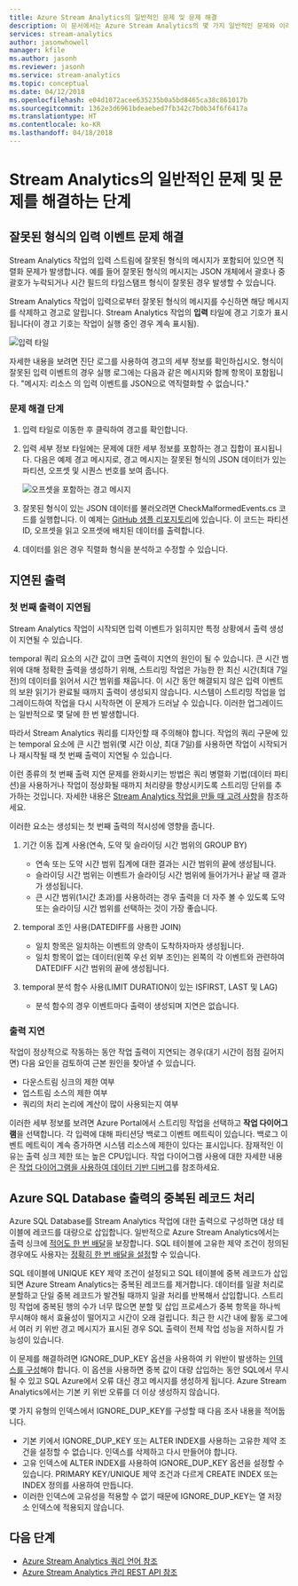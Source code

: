 ```yaml
---
title: Azure Stream Analytics의 일반적인 문제 및 문제 해결
description: 이 문서에서는 Azure Stream Analytics의 몇 가지 일반적인 문제와 이러한 문제를 해결하는 단계에 대해 설명합니다.
services: stream-analytics
author: jasonwhowell
manager: kfile
ms.author: jasonh
ms.reviewer: jasonh
ms.service: stream-analytics
ms.topic: conceptual
ms.date: 04/12/2018
ms.openlocfilehash: e04d1072acee635235b0a5bd8465ca38c861017b
ms.sourcegitcommit: 1362e3d6961bdeaebed7fb342c7b0b34f6f6417a
ms.translationtype: HT
ms.contentlocale: ko-KR
ms.lasthandoff: 04/18/2018
---
```

# <a name="common-issues-in-stream-analytics-and-steps-to-troubleshoot"></a>Stream Analytics의 일반적인 문제 및 문제를 해결하는 단계

## <a name="troubleshoot-malformed-input-events"></a>잘못된 형식의 입력 이벤트 문제 해결

 Stream Analytics 작업의 입력 스트림에 잘못된 형식의 메시지가 포함되어 있으면 직렬화 문제가 발생합니다. 예를 들어 잘못된 형식의 메시지는 JSON 개체에서 괄호나 중괄호가 누락되거나 시간 필드의 타임스탬프 형식이 잘못된 경우 발생할 수 있습니다. 
 
 Stream Analytics 작업이 입력으로부터 잘못된 형식의 메시지를 수신하면 해당 메시지를 삭제하고 경고로 알립니다. Stream Analytics 작업의 **입력** 타일에 경고 기호가 표시됩니다(이 경고 기호는 작업이 실행 중인 경우 계속 표시됨).

![입력 타일](media/stream-analytics-malformed-events/inputs_tile.png)

자세한 내용을 보려면 진단 로그를 사용하여 경고의 세부 정보를 확인하십시오. 형식이 잘못된 입력 이벤트의 경우 실행 로그에는 다음과 같은 메시지와 함께 항목이 포함됩니다. "메시지: 리소스 <blob URI>의 입력 이벤트를 JSON으로 역직렬화할 수 없습니다." 

### <a name="troubleshooting-steps"></a>문제 해결 단계

1. 입력 타일로 이동한 후 클릭하여 경고를 확인합니다.

2. 입력 세부 정보 타일에는 문제에 대한 세부 정보를 포함하는 경고 집합이 표시됩니다. 다음은 예제 경고 메시지로, 경고 메시지는 잘못된 형식의 JSON 데이터가 있는 파티션, 오프셋 및 시퀀스 번호를 보여 줍니다. 

   ![오프셋을 포함하는 경고 메시지](media/stream-analytics-malformed-events/warning_message_with_offset.png)

3. 잘못된 형식이 있는 JSON 데이터를 불러오려면 CheckMalformedEvents.cs 코드를 실행합니다. 이 예제는 [GitHub 샘플 리포지토리](https://github.com/Azure/azure-stream-analytics/tree/master/Samples/CheckMalformedEventsEH)에 있습니다. 이 코드는 파티션 ID, 오프셋을 읽고 오프셋에 배치된 데이터를 출력합니다. 

4. 데이터를 읽은 경우 직렬화 형식을 분석하고 수정할 수 있습니다. 

## <a name="delayed-output"></a>지연된 출력

### <a name="first-output-is-delayed"></a>첫 번째 출력이 지연됨
Stream Analytics 작업이 시작되면 입력 이벤트가 읽히지만 특정 상황에서 출력 생성이 지연될 수 있습니다.

temporal 쿼리 요소의 시간 값이 크면 출력이 지연의 원인이 될 수 있습니다. 큰 시간 범위에 대해 정확한 출력을 생성하기 위해, 스트리밍 작업은 가능한 한 최신 시간(최대 7일 전)의 데이터를 읽어서 시간 범위를 채웁니다. 이 시간 동안 해결되지 않은 입력 이벤트의 보완 읽기가 완료될 때까지 출력이 생성되지 않습니다. 시스템이 스트리밍 작업을 업그레이드하여 작업을 다시 시작하면 이 문제가 드러날 수 있습니다. 이러한 업그레이드는 일반적으로 몇 달에 한 번 발생합니다. 

따라서 Stream Analytics 쿼리를 디자인할 때 주의해야 합니다. 작업의 쿼리 구문에 있는 temporal 요소에 큰 시간 범위(몇 시간 이상, 최대 7일)를 사용하면 작업이 시작되거나 재시작될 때 첫 번째 출력이 지연될 수 있습니다.  

이런 종류의 첫 번째 출력 지연 문제를 완화시키는 방법은 쿼리 병렬화 기법(데이터 파티션)을 사용하거나 작업이 정상화될 때까지 처리량을 향상시키도록 스트리밍 단위를 추가하는 것입니다.  자세한 내용은 [Stream Analytics 작업을 만들 때 고려 사항](stream-analytics-concepts-checkpoint-replay.md)을 참조하세요.

이러한 요소는 생성되는 첫 번째 출력의 적시성에 영향을 줍니다.

1. 기간 이동 집계 사용(연속, 도약 및 슬라이딩 시간 범위의 GROUP BY)
   - 연속 또는 도약 시간 범위 집계에 대한 결과는 시간 범위의 끝에 생성됩니다. 
   - 슬라이딩 시간 범위는 이벤트가 슬라이딩 시간 범위에 들어가거나 끝날 때 결과가 생성됩니다. 
   - 큰 시간 범위(1시간 초과)를 사용하려는 경우 출력을 더 자주 볼 수 있도록 도약 또는 슬라이딩 시간 범위를 선택하는 것이 가장 좋습니다.

2. temporal 조인 사용(DATEDIFF를 사용한 JOIN)
   - 일치 항목은 일치하는 이벤트의 양측이 도착하자마자 생성됩니다.
   - 일치 항목이 없는 데이터(왼쪽 우선 외부 조인)는 왼쪽의 각 이벤트와 관련하여 DATEDIFF 시간 범위의 끝에 생성됩니다.

3. temporal 분석 함수 사용(LIMIT DURATION이 있는 ISFIRST, LAST 및 LAG)
   - 분석 함수의 경우 이벤트마다 출력이 생성되며 지연은 없습니다.

### <a name="output-falls-behind"></a>출력 지연
작업이 정상적으로 작동하는 동안 작업 출력이 지연되는 경우(대기 시간이 점점 길어지면) 다음 요인을 검토하여 근본 원인을 찾아낼 수 있습니다.
- 다운스트림 싱크의 제한 여부
- 업스트림 소스의 제한 여부
- 쿼리의 처리 논리에 계산이 많이 사용되는지 여부

이러한 세부 정보를 보려면 Azure Portal에서 스트리밍 작업을 선택하고 **작업 다이어그램**을 선택합니다. 각 입력에 대해 파티션당 백로그 이벤트 메트릭이 있습니다. 백로그 이벤트 메트릭이 계속 증가하면 시스템 리소스에 제한이 있다는 표시입니다. 잠재적인 이유는 출력 싱크 제한 또는 높은 CPU입니다. 작업 다이어그램 사용에 대한 자세한 내용은 [작업 다이어그램을 사용하여 데이터 기반 디버그](stream-analytics-job-diagram-with-metrics.md)를 참조하세요.

## <a name="handle-duplicate-records-in-azure-sql-database-output"></a>Azure SQL Database 출력의 중복된 레코드 처리

Azure SQL Database를 Stream Analytics 작업에 대한 출력으로 구성하면 대상 테이블에 레코드를 대량으로 삽입합니다. 일반적으로 Azure Stream Analytics에서는 출력 싱크에 [적어도 한 번 배달]( https://msdn.microsoft.com/azure/stream-analytics/reference/event-delivery-guarantees-azure-stream-analytics)을 보장합니다. SQL 테이블에 고유한 제약 조건이 정의된 경우에도 사용자는 [정확히 한 번 배달을 설정]( https://blogs.msdn.microsoft.com/streamanalytics/2017/01/13/how-to-achieve-exactly-once-delivery-for-sql-output/)할 수 있습니다. 

SQL 테이블에 UNIQUE KEY 제약 조건이 설정되고 SQL 테이블에 중복 레코드가 삽입되면 Azure Stream Analytics는 중복된 레코드를 제거합니다. 데이터를 일괄 처리로 분할하고 단일 중복 레코드가 발견될 때까지 일괄 처리를 반복해서 삽입합니다. 스트리밍 작업에 중복된 행의 수가 너무 많으면 분할 및 삽입 프로세스가 중복 항목을 하나씩 무시해야 해서 효율성이 떨어지고 시간이 오래 걸립니다. 최근 한 시간 내에 활동 로그에서 여러 키 위반 경고 메시지가 표시된 경우 SQL 출력이 전체 작업 성능을 저하시킬 가능성이 있습니다. 

이 문제를 해결하려면 IGNORE_DUP_KEY 옵션을 사용하여 키 위반이 발생하는 [인덱스를 구성]( https://docs.microsoft.com/sql/t-sql/statements/create-index-transact-sql)해야 합니다. 이 옵션을 사용하면 중복 값이 대량 삽입하는 동안 SQL에서 무시될 수 있고 SQL Azure에서 오류 대신 경고 메시지를 생성하게 됩니다. Azure Stream Analytics에서는 기본 키 위반 오류를 더 이상 생성하지 않습니다.

몇 가지 유형의 인덱스에서 IGNORE_DUP_KEY를 구성할 때 다음 조사 내용을 적어둡니다.

* 기본 키에서 IGNORE_DUP_KEY 또는 ALTER INDEX를 사용하는 고유한 제약 조건을 설정할 수 없습니다. 인덱스를 삭제하고 다시 만들어야 합니다.  
* 고유 인덱스에 ALTER INDEX를 사용하여 IGNORE_DUP_KEY 옵션을 설정할 수 있습니다. PRIMARY KEY/UNIQUE 제약 조건과 다르게 CREATE INDEX 또는 INDEX 정의를 사용하여 만듭니다.  
* 이러한 인덱스에 고유성을 적용할 수 없기 때문에 IGNORE_DUP_KEY는 열 저장소 인덱스에 적용되지 않습니다.  

## <a name="next-steps"></a>다음 단계
* [Azure  Stream Analytics 쿼리 언어 참조](https://msdn.microsoft.com/library/azure/dn834998.aspx)
* [Azure Stream Analytics 관리 REST API 참조](https://msdn.microsoft.com/library/azure/dn835031.aspx)
